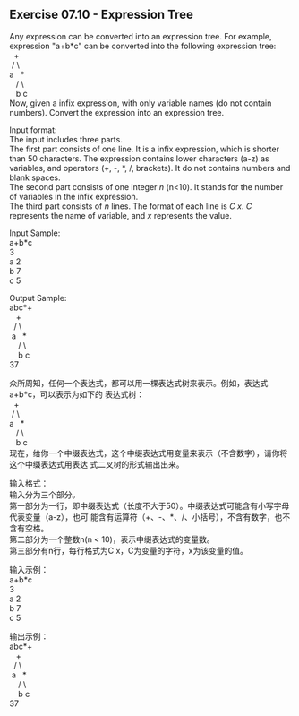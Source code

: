 ## Exercise 07.10 - Expression Tree

Any expression can be converted into an expression tree.
For example, expression "a+b*c" can be converted into 
the following expression tree:  
&nbsp;&nbsp;\+  
&nbsp;/&nbsp;\\  
a&nbsp;&nbsp;&nbsp;\*  
&nbsp;&nbsp;&nbsp;/&nbsp;\\  
&nbsp;&nbsp;&nbsp;b c  
Now, given a infix expression, with only variable names
(do not contain numbers).
Convert the expression into an expression tree.

Input format:  
The input includes three parts.  
The first part consists of one line. It is a infix expression, which is shorter than 50 characters.
The expression contains lower characters (a-z) as variables, and operators (+, -, *, /, brackets).
It do not contains numbers and blank spaces.  
The second part consists of one integer *n* (n<10).
It stands for the number of variables in the infix expression.  
The third part consists of *n* lines. The format of each line is *C x*. 
*C* represents the name of variable, and *x* represents the value.

Input Sample:  
a\+b\*c  
3  
a 2  
b 7  
c 5  

Output Sample:  
abc\*\+  
&nbsp;&nbsp;&nbsp;\+  
&nbsp;&nbsp;/&nbsp;\\  
&nbsp;a&nbsp;&nbsp;&nbsp;\*  
&nbsp;&nbsp;&nbsp;&nbsp;/&nbsp;\\  
&nbsp;&nbsp;&nbsp;&nbsp;b&nbsp;c  
37  

众所周知，任何一个表达式，都可以用一棵表达式树来表示。例如，表达式a+b*c，可以表示为如下的
表达式树：  
&nbsp;&nbsp;\+  
&nbsp;/ \\  
a&nbsp;&nbsp;&nbsp;\*  
&nbsp;&nbsp;&nbsp;/ \\  
&nbsp;&nbsp;&nbsp;b c  
现在，给你一个中缀表达式，这个中缀表达式用变量来表示（不含数字），请你将这个中缀表达式用表达
式二叉树的形式输出出来。

输入格式：  
输入分为三个部分。  
第一部分为一行，即中缀表达式（长度不大于50）。中缀表达式可能含有小写字母代表变量（a-z），也可
能含有运算符（\+、\-、\*、/、小括号），不含有数字，也不含有空格。  
第二部分为一个整数n(n < 10)，表示中缀表达式的变量数。  
第三部分有n行，每行格式为C x，C为变量的字符，x为该变量的值。

输入示例：  
a\+b\*c  
3  
a 2  
b 7  
c 5  

输出示例：  
abc\*\+  
&nbsp;&nbsp;&nbsp;\+  
&nbsp;&nbsp;/&nbsp;\\  
&nbsp;a&nbsp;&nbsp;&nbsp;\*  
&nbsp;&nbsp;&nbsp;&nbsp;/&nbsp;\\  
&nbsp;&nbsp;&nbsp;&nbsp;b&nbsp;c  
37  
